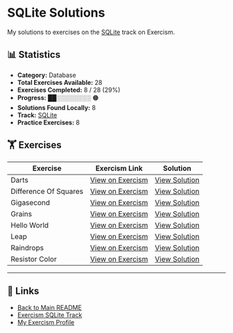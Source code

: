 # SQLite Solutions

My solutions to exercises on the [SQLite](https://exercism.org/tracks/sqlite) track on Exercism.

## 📊 Statistics

- **Category:** Database
- **Total Exercises Available:** 28
- **Exercises Completed:** 8 / 28 (29%)
- **Progress:** ██░░░░░░░░ 🟠
- **Solutions Found Locally:** 8
- **Track:** [SQLite](https://exercism.org/tracks/sqlite)
- **Practice Exercises:** 8

## 🏋️ Exercises

| Exercise | Exercism Link | Solution |
|----------|---------------|----------|
| Darts | [View on Exercism](https://exercism.org/tracks/sqlite/exercises/darts) | [View Solution](darts/README.md) |
| Difference Of Squares | [View on Exercism](https://exercism.org/tracks/sqlite/exercises/difference-of-squares) | [View Solution](difference-of-squares/README.md) |
| Gigasecond | [View on Exercism](https://exercism.org/tracks/sqlite/exercises/gigasecond) | [View Solution](gigasecond/README.md) |
| Grains | [View on Exercism](https://exercism.org/tracks/sqlite/exercises/grains) | [View Solution](grains/README.md) |
| Hello World | [View on Exercism](https://exercism.org/tracks/sqlite/exercises/hello-world) | [View Solution](hello-world/README.md) |
| Leap | [View on Exercism](https://exercism.org/tracks/sqlite/exercises/leap) | [View Solution](leap/README.md) |
| Raindrops | [View on Exercism](https://exercism.org/tracks/sqlite/exercises/raindrops) | [View Solution](raindrops/README.md) |
| Resistor Color | [View on Exercism](https://exercism.org/tracks/sqlite/exercises/resistor-color) | [View Solution](resistor-color/README.md) |

---

## 🔗 Links

- [Back to Main README](../README.md)
- [Exercism SQLite Track](https://exercism.org/tracks/sqlite)
- [My Exercism Profile](https://exercism.org/profiles/princemuel)
